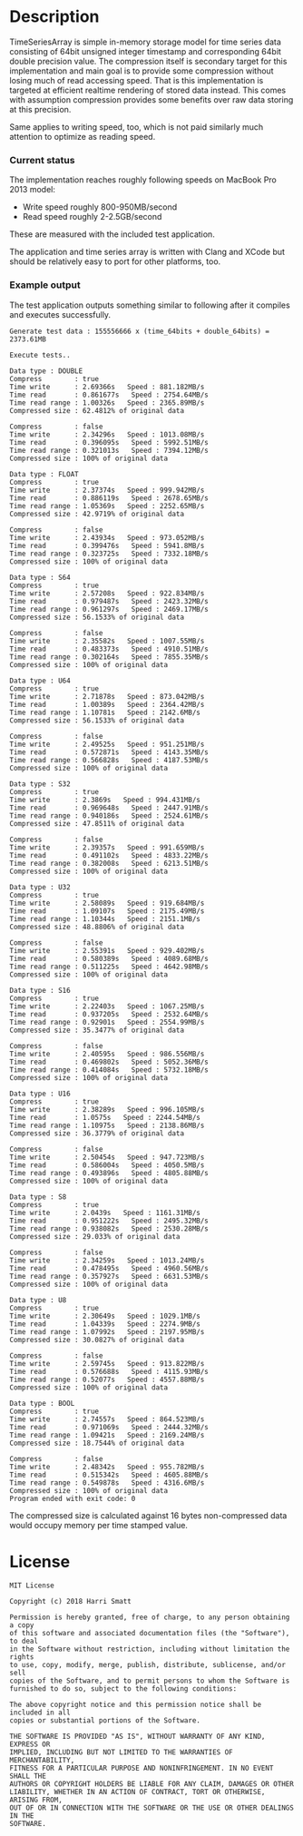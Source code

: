 # Description

TimeSeriesArray is simple in-memory storage model for time series data consisting of 64bit unsigned
integer timestamp and corresponding 64bit double precision value. The compression itself is secondary
target for this implementation and main goal is to provide some compression without losing much of read
accessing speed. That is this implementation is targeted at efficient realtime rendering of stored
data instead. This comes with assumption compression provides some benefits over raw data storing
at this precision.

Same applies to writing speed, too, which is not paid similarly much attention to optimize as reading
speed.

### Current status

The implementation reaches roughly following speeds on MacBook Pro 2013 model:
- Write speed roughly 800-950MB/second
- Read speed roughly 2-2.5GB/second

These are measured with the included test application.

The application and time series array is written with Clang and XCode but should be relatively
easy to port for other platforms, too.

### Example output

The test application outputs something similar to following after it compiles and executes successfully.

```
Generate test data : 155556666 x (time_64bits + double_64bits) = 2373.61MB

Execute tests..

Data type : DOUBLE
Compress        : true
Time write      : 2.69366s   Speed : 881.182MB/s
Time read       : 0.861677s   Speed : 2754.64MB/s
Time read range : 1.00326s   Speed : 2365.89MB/s
Compressed size : 62.4812% of original data

Compress        : false
Time write      : 2.34296s   Speed : 1013.08MB/s
Time read       : 0.396095s   Speed : 5992.51MB/s
Time read range : 0.321013s   Speed : 7394.12MB/s
Compressed size : 100% of original data

Data type : FLOAT
Compress        : true
Time write      : 2.37374s   Speed : 999.942MB/s
Time read       : 0.886119s   Speed : 2678.65MB/s
Time read range : 1.05369s   Speed : 2252.65MB/s
Compressed size : 42.9719% of original data

Compress        : false
Time write      : 2.43934s   Speed : 973.052MB/s
Time read       : 0.399476s   Speed : 5941.8MB/s
Time read range : 0.323725s   Speed : 7332.18MB/s
Compressed size : 100% of original data

Data type : S64
Compress        : true
Time write      : 2.57208s   Speed : 922.834MB/s
Time read       : 0.979487s   Speed : 2423.32MB/s
Time read range : 0.961297s   Speed : 2469.17MB/s
Compressed size : 56.1533% of original data

Compress        : false
Time write      : 2.35582s   Speed : 1007.55MB/s
Time read       : 0.483373s   Speed : 4910.51MB/s
Time read range : 0.302164s   Speed : 7855.35MB/s
Compressed size : 100% of original data

Data type : U64
Compress        : true
Time write      : 2.71878s   Speed : 873.042MB/s
Time read       : 1.00389s   Speed : 2364.42MB/s
Time read range : 1.10781s   Speed : 2142.6MB/s
Compressed size : 56.1533% of original data

Compress        : false
Time write      : 2.49525s   Speed : 951.251MB/s
Time read       : 0.572871s   Speed : 4143.35MB/s
Time read range : 0.566828s   Speed : 4187.53MB/s
Compressed size : 100% of original data

Data type : S32
Compress        : true
Time write      : 2.3869s   Speed : 994.431MB/s
Time read       : 0.969648s   Speed : 2447.91MB/s
Time read range : 0.940186s   Speed : 2524.61MB/s
Compressed size : 47.8511% of original data

Compress        : false
Time write      : 2.39357s   Speed : 991.659MB/s
Time read       : 0.491102s   Speed : 4833.22MB/s
Time read range : 0.382008s   Speed : 6213.51MB/s
Compressed size : 100% of original data

Data type : U32
Compress        : true
Time write      : 2.58089s   Speed : 919.684MB/s
Time read       : 1.09107s   Speed : 2175.49MB/s
Time read range : 1.10344s   Speed : 2151.1MB/s
Compressed size : 48.8806% of original data

Compress        : false
Time write      : 2.55391s   Speed : 929.402MB/s
Time read       : 0.580389s   Speed : 4089.68MB/s
Time read range : 0.511225s   Speed : 4642.98MB/s
Compressed size : 100% of original data

Data type : S16
Compress        : true
Time write      : 2.22403s   Speed : 1067.25MB/s
Time read       : 0.937205s   Speed : 2532.64MB/s
Time read range : 0.92901s   Speed : 2554.99MB/s
Compressed size : 35.3477% of original data

Compress        : false
Time write      : 2.40595s   Speed : 986.556MB/s
Time read       : 0.469802s   Speed : 5052.36MB/s
Time read range : 0.414084s   Speed : 5732.18MB/s
Compressed size : 100% of original data

Data type : U16
Compress        : true
Time write      : 2.38289s   Speed : 996.105MB/s
Time read       : 1.0575s   Speed : 2244.54MB/s
Time read range : 1.10975s   Speed : 2138.86MB/s
Compressed size : 36.3779% of original data

Compress        : false
Time write      : 2.50454s   Speed : 947.723MB/s
Time read       : 0.586004s   Speed : 4050.5MB/s
Time read range : 0.493896s   Speed : 4805.88MB/s
Compressed size : 100% of original data

Data type : S8
Compress        : true
Time write      : 2.0439s   Speed : 1161.31MB/s
Time read       : 0.951222s   Speed : 2495.32MB/s
Time read range : 0.938082s   Speed : 2530.28MB/s
Compressed size : 29.033% of original data

Compress        : false
Time write      : 2.34259s   Speed : 1013.24MB/s
Time read       : 0.478495s   Speed : 4960.56MB/s
Time read range : 0.357927s   Speed : 6631.53MB/s
Compressed size : 100% of original data

Data type : U8
Compress        : true
Time write      : 2.30649s   Speed : 1029.1MB/s
Time read       : 1.04339s   Speed : 2274.9MB/s
Time read range : 1.07992s   Speed : 2197.95MB/s
Compressed size : 30.0827% of original data

Compress        : false
Time write      : 2.59745s   Speed : 913.822MB/s
Time read       : 0.576688s   Speed : 4115.93MB/s
Time read range : 0.52077s   Speed : 4557.88MB/s
Compressed size : 100% of original data

Data type : BOOL
Compress        : true
Time write      : 2.74557s   Speed : 864.523MB/s
Time read       : 0.971069s   Speed : 2444.32MB/s
Time read range : 1.09421s   Speed : 2169.24MB/s
Compressed size : 18.7544% of original data

Compress        : false
Time write      : 2.48342s   Speed : 955.782MB/s
Time read       : 0.515342s   Speed : 4605.88MB/s
Time read range : 0.549878s   Speed : 4316.6MB/s
Compressed size : 100% of original data
Program ended with exit code: 0
```

The compressed size is calculated against 16 bytes non-compressed data would occupy memory per time
stamped value.

# License
```
MIT License

Copyright (c) 2018 Harri Smatt

Permission is hereby granted, free of charge, to any person obtaining a copy
of this software and associated documentation files (the "Software"), to deal
in the Software without restriction, including without limitation the rights
to use, copy, modify, merge, publish, distribute, sublicense, and/or sell
copies of the Software, and to permit persons to whom the Software is
furnished to do so, subject to the following conditions:

The above copyright notice and this permission notice shall be included in all
copies or substantial portions of the Software.

THE SOFTWARE IS PROVIDED "AS IS", WITHOUT WARRANTY OF ANY KIND, EXPRESS OR
IMPLIED, INCLUDING BUT NOT LIMITED TO THE WARRANTIES OF MERCHANTABILITY,
FITNESS FOR A PARTICULAR PURPOSE AND NONINFRINGEMENT. IN NO EVENT SHALL THE
AUTHORS OR COPYRIGHT HOLDERS BE LIABLE FOR ANY CLAIM, DAMAGES OR OTHER
LIABILITY, WHETHER IN AN ACTION OF CONTRACT, TORT OR OTHERWISE, ARISING FROM,
OUT OF OR IN CONNECTION WITH THE SOFTWARE OR THE USE OR OTHER DEALINGS IN THE
SOFTWARE.
```
